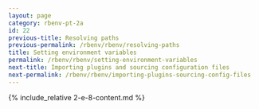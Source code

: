 ```yaml
---
layout: page
category: rbenv-pt-2a
id: 22
previous-title: Resolving paths
previous-permalink: /rbenv/rbenv/resolving-paths
title: Setting environment variables
permalink: /rbenv/rbenv/setting-environment-variables
next-title: Importing plugins and sourcing configuration files
next-permalink: /rbenv/rbenv/importing-plugins-sourcing-config-files
---
```


{% include_relative 2-e-8-content.md %}
